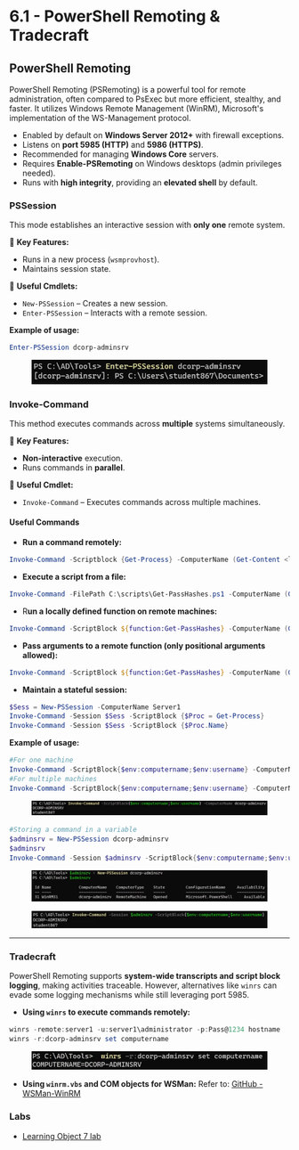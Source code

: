 # 6.1 - PowerShell Remoting & Tradecraft

## PowerShell Remoting

PowerShell Remoting (PSRemoting) is a powerful tool for remote administration, often compared to PsExec but more efficient, stealthy, and faster. It utilizes Windows Remote Management (WinRM), Microsoft's implementation of the WS-Management protocol.

* Enabled by default on **Windows Server 2012+** with firewall exceptions.
* Listens on **port 5985 (HTTP)** and **5986 (HTTPS)**.
* Recommended for managing **Windows Core** servers.
* Requires **Enable-PSRemoting** on Windows desktops (admin privileges needed).
* Runs with **high integrity**, providing an **elevated shell** by default.

### PSSession

This mode establishes an interactive session with **only one** remote system.

🔹 **Key Features:**

* Runs in a new process (`wsmprovhost`).
* Maintains session state.

🔹 **Useful Cmdlets:**

* `New-PSSession` – Creates a new session.
* `Enter-PSSession` – Interacts with a remote session.

**Example of usage:**

```powershell
Enter-PSSession dcorp-adminsrv
```

<figure><img src="../../.gitbook/assets/image (180).png" alt=""><figcaption></figcaption></figure>

### Invoke-Command

This method executes commands across **multiple** systems simultaneously.

🔹 **Key Features:**

* **Non-interactive** execution.
* Runs commands in **parallel**.

🔹 **Useful Cmdlet:**

* `Invoke-Command` – Executes commands across multiple machines.

#### **Useful Commands**

* **Run a command remotely:**

```powershell
Invoke-Command -Scriptblock {Get-Process} -ComputerName (Get-Content <list_of_servers>)
```

* **Execute a script from a file:**

```powershell
Invoke-Command -FilePath C:\scripts\Get-PassHashes.ps1 -ComputerName (Get-Content <list_of_servers>)
```

* R**un a locally defined function on remote machines:**

```powershell
Invoke-Command -ScriptBlock ${function:Get-PassHashes} -ComputerName (Get-Content <list_of_servers>)
```

* **Pass arguments to a remote function (only positional arguments allowed):**

```powershell
Invoke-Command -ScriptBlock ${function:Get-PassHashes} -ComputerName (Get-Content <list_of_servers>) -ArgumentList <args>
```

* **Maintain a stateful session:**

```powershell
$Sess = New-PSSession -ComputerName Server1
Invoke-Command -Session $Sess -ScriptBlock {$Proc = Get-Process}
Invoke-Command -Session $Sess -ScriptBlock {$Proc.Name}
```

**Example of usage:**

```powershell
#For one machine
Invoke-Command -ScriptBlock{$env:computername;$env:username} -ComputerName dcorp-adminsrv
#For multiple machines
Invoke-Command -ScriptBlock{$env:computername;$env:username} -ComputerName (cat C:\AD\Tools\servers.txt)
```

<figure><img src="../../.gitbook/assets/image (181).png" alt=""><figcaption></figcaption></figure>

```powershell
#Storing a command in a variable
$adminsrv = New-PSSession dcorp-adminsrv
$adminsrv
Invoke-Command -Session $adminsrv -ScriptBlock{$env:computername;$env:username}
```

<figure><img src="../../.gitbook/assets/image (183).png" alt=""><figcaption></figcaption></figure>

<figure><img src="../../.gitbook/assets/image (184).png" alt=""><figcaption></figcaption></figure>

***

### Tradecraft

PowerShell Remoting supports **system-wide transcripts and script block logging**, making activities traceable. However, alternatives like `winrs` can evade some logging mechanisms while still leveraging port 5985.

* **Using `winrs` to execute commands remotely:**

```powershell
winrs -remote:server1 -u:server1\administrator -p:Pass@1234 hostname
winrs -r:dcorp-adminsrv set computername
```

<figure><img src="../../.gitbook/assets/image (185).png" alt=""><figcaption></figcaption></figure>

* **Using `winrm.vbs` and COM objects for WSMan:** Refer to: [GitHub - WSMan-WinRM](https://github.com/bohops/WSMan-WinRM)

### Labs

* [Learning Object 7 lab](../lab/7-lo-7.md)
